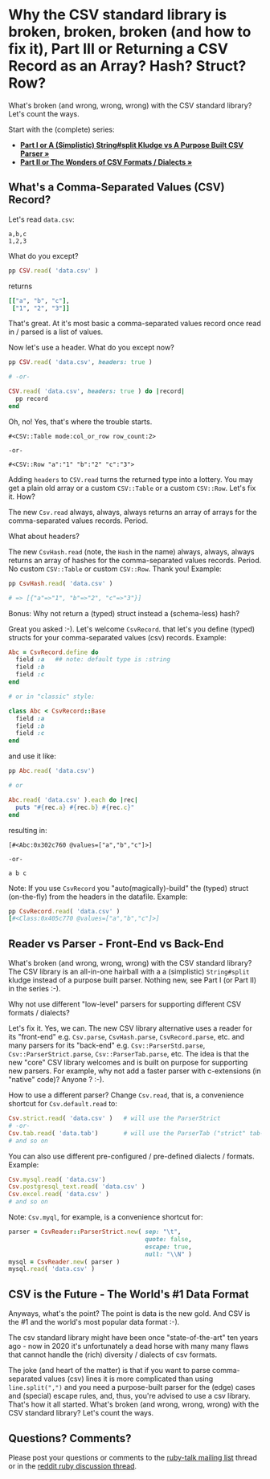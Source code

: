 # Why the CSV standard library is broken, broken, broken (and how to fix it), Part III or Returning a CSV Record as an Array? Hash? Struct? Row?


What's broken (and wrong, wrong, wrong) with the CSV standard library? Let's count the ways.

Start with the (complete) series:
- **[Part I or A (Simplistic) String#split Kludge vs A Purpose Built CSV Parser »](why-the-csv-stdlib-is-broken.md)**
- **[Part II or The Wonders of CSV Formats / Dialects »](csv-formats.md)**



## What's a Comma-Separated Values (CSV) Record?

Let's read `data.csv`:

```
a,b,c
1,2,3
```

What do you except?

``` ruby
pp CSV.read( 'data.csv' )
```

returns

``` ruby
[["a", "b", "c"],
 ["1", "2", "3"]]
```

That's great.  At it's most basic
a comma-separated values record once read in / parsed
is a list of values.


Now let's use a header. What do you except now?

``` ruby
pp CSV.read( 'data.csv', headers: true )

# -or-

CSV.read( 'data.csv', headers: true ) do |record|
  pp record
end
```

Oh, no! Yes, that's where the trouble starts.

```
#<CSV::Table mode:col_or_row row_count:2>

-or-

#<CSV::Row "a":"1" "b":"2" "c":"3">
```

Adding `headers` to `CSV.read` turns the returned type into a lottery.
You may get a plain old array or a custom `CSV::Table` or a custom `CSV::Row`.
Let's fix it. How?

The new `Csv.read` always, always, always returns an array of arrays
for the comma-separated values records. Period.

What about headers?

The new `CsvHash.read` (note, the `Hash` in the name)
always, always, always returns an array of hashes
for the comma-separated values records. Period.
No custom `CSV::Table` or custom `CSV::Row`. Thank you!
Example:

``` ruby
pp CsvHash.read( 'data.csv' )

# => [{"a"=>"1", "b"=>"2", "c"=>"3"}]
```

Bonus: Why not return a (typed) struct instead a (schema-less) hash?

Great you asked :-).
Let's welcome `CsvRecord`.
that let's you define (typed) structs for
your comma-separated values (csv) records.
Example:

``` ruby
Abc = CsvRecord.define do
  field :a   ## note: default type is :string
  field :b
  field :c
end

# or in "classic" style:

class Abc < CsvRecord::Base
  field :a
  field :b
  field :c
end
```

and use it like:

``` ruby
pp Abc.read( 'data.csv')

# or

Abc.read( 'data.csv' ).each do |rec|
  puts "#{rec.a} #{rec.b} #{rec.c}"
end
```


resulting in:

```
[#<Abc:0x302c760 @values=["a","b","c"]>]

-or-

a b c
```

Note: If you use `CsvRecord` you "auto(magically)-build" the (typed) struct
(on-the-fly) from the headers in the datafile. Example:

``` ruby
pp CsvRecord.read( 'data.csv' )
[#<Class:0x405c770 @values=["a","b","c"]>]
```




## Reader vs Parser - Front-End vs Back-End

What's broken (and wrong, wrong, wrong) with the CSV standard library?
The CSV library is an all-in-one hairball with a
a (simplistic) `String#split` kludge instead of a purpose built parser.
Nothing new, see Part I (or Part II) in the series :-).


Why not use different "low-level" parsers
for supporting different CSV formats / dialects?

Let's fix it. Yes, we can.
The new CSV library alternative uses a reader for its "front-end"
e.g. `Csv.parse`, `CsvHash.parse`, `CsvRecord.parse`, etc.
and many parsers for its "back-end"
e.g. `Csv::ParserStd.parse`,
`Csv::ParserStrict.parse`,
`Csv::ParserTab.parse`, etc.
The idea is that the new "core" CSV library
welcomes and
is built on purpose for supporting new parsers.
For example, why not add a faster parser with c-extensions (in "native" code)?
Anyone ? :-).



How to use a different parser?
Change `Csv.read`, that is, a convenience shortcut for
`Csv.default.read` to:


``` ruby
Csv.strict.read( 'data.csv' )   # will use the ParserStrict
# -or-
Csv.tab.read( 'data.tab')       # will use the ParserTab ("strict" tab-format)
# and so on
```


You can also use different pre-configured / pre-defined
dialects / formats. Example:

``` ruby
Csv.mysql.read( 'data.csv')
Csv.postgresql_text.read( 'data.csv' )
Csv.excel.read( 'data.csv' )
# and so on
```

Note: `Csv.myql`, for example, is a convenience shortcut for:

``` ruby
parser = CsvReader::ParserStrict.new( sep: "\t",
                                      quote: false,
                                      escape: true,
                                      null: "\\N" )
mysql = CsvReader.new( parser )
mysql.read( 'data.csv' )
```



## CSV is the Future  - The World's #1 Data Format

Anyways, what's the point?
The point is data is the new gold.
And CSV is the #1 and the world's most popular data format :-).

The csv standard library might have been once
"state-of-the-art" ten years ago - now in 2020 it's unfortunately a
dead horse with many many flaws
that cannot handle the (rich) diversity / dialects of csv formats.


The joke (and heart of the matter) is that if you
want to parse comma-separated values (csv) lines it is more
complicated than using `line.split(",")` and you need a purpose-built
parser for the (edge) cases and (special) escape rules, and, thus,
you're advised to use a csv library.
That's how it all started.
What's broken (and wrong, wrong, wrong) with the CSV standard library? Let's count the ways.



## Questions? Comments?

Please post your questions or comments to the [ruby-talk mailing list](https://rubytalk.org) thread
or in the [reddit ruby discussion thread](https://www.reddit.com/r/ruby/comments/9kgu83/why_the_csv_standard_library_is_broken_and_how_to/).
